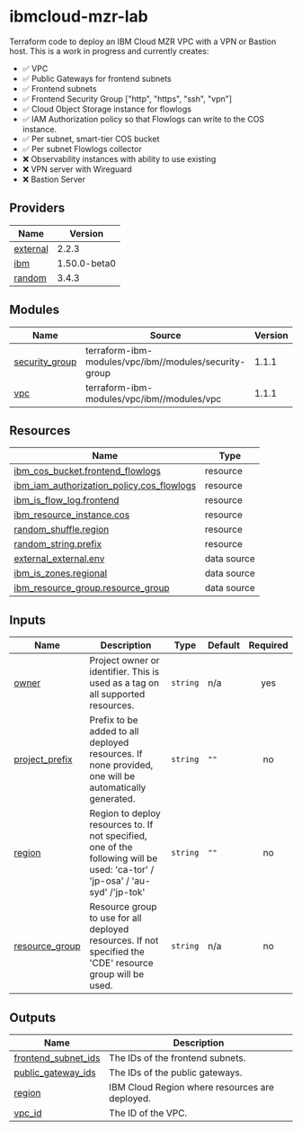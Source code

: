 # ibmcloud-mzr-lab

Terraform code to deploy an IBM Cloud MZR VPC with a VPN or Bastion host. This is a work in progress and currently creates:

 - :white_check_mark:  VPC
 - :white_check_mark:  Public Gateways for frontend subnets
 - :white_check_mark:  Frontend subnets 
 - :white_check_mark:  Frontend Security Group ["http", "https", "ssh", "vpn"]
 - :white_check_mark:  Cloud Object Storage instance for flowlogs
 - :white_check_mark:  IAM Authorization policy so that Flowlogs can write to the COS instance.
 - :white_check_mark:  Per subnet, smart-tier COS bucket  
 - :white_check_mark:  Per subnet Flowlogs collector
 - :x: Observability instances with ability to use existing
 - :x: VPN server with Wireguard
 - :x: Bastion Server

## Providers

| Name | Version |
|------|---------|
| <a name="provider_external"></a> [external](#provider\_external) | 2.2.3 |
| <a name="provider_ibm"></a> [ibm](#provider\_ibm) | 1.50.0-beta0 |
| <a name="provider_random"></a> [random](#provider\_random) | 3.4.3 |

## Modules

| Name | Source | Version |
|------|--------|---------|
| <a name="module_security_group"></a> [security\_group](#module\_security\_group) | terraform-ibm-modules/vpc/ibm//modules/security-group | 1.1.1 |
| <a name="module_vpc"></a> [vpc](#module\_vpc) | terraform-ibm-modules/vpc/ibm//modules/vpc | 1.1.1 |

## Resources

| Name | Type |
|------|------|
| [ibm_cos_bucket.frontend_flowlogs](https://registry.terraform.io/providers/IBM-Cloud/ibm/1.50.0-beta0/docs/resources/cos_bucket) | resource |
| [ibm_iam_authorization_policy.cos_flowlogs](https://registry.terraform.io/providers/IBM-Cloud/ibm/1.50.0-beta0/docs/resources/iam_authorization_policy) | resource |
| [ibm_is_flow_log.frontend](https://registry.terraform.io/providers/IBM-Cloud/ibm/1.50.0-beta0/docs/resources/is_flow_log) | resource |
| [ibm_resource_instance.cos](https://registry.terraform.io/providers/IBM-Cloud/ibm/1.50.0-beta0/docs/resources/resource_instance) | resource |
| [random_shuffle.region](https://registry.terraform.io/providers/hashicorp/random/latest/docs/resources/shuffle) | resource |
| [random_string.prefix](https://registry.terraform.io/providers/hashicorp/random/latest/docs/resources/string) | resource |
| [external_external.env](https://registry.terraform.io/providers/hashicorp/external/latest/docs/data-sources/external) | data source |
| [ibm_is_zones.regional](https://registry.terraform.io/providers/IBM-Cloud/ibm/1.50.0-beta0/docs/data-sources/is_zones) | data source |
| [ibm_resource_group.resource_group](https://registry.terraform.io/providers/IBM-Cloud/ibm/1.50.0-beta0/docs/data-sources/resource_group) | data source |

## Inputs

| Name | Description | Type | Default | Required |
|------|-------------|------|---------|:--------:|
| <a name="input_owner"></a> [owner](#input\_owner) | Project owner or identifier. This is used as a tag on all supported resources. | `string` | n/a | yes |
| <a name="input_project_prefix"></a> [project\_prefix](#input\_project\_prefix) | Prefix to be added to all deployed resources. If none provided, one will be automatically generated. | `string` | `""` | no |
| <a name="input_region"></a> [region](#input\_region) | Region to deploy resources to. If not specified, one of the following will be used: 'ca-tor' / 'jp-osa' / 'au-syd' /'jp-tok' | `string` | `""` | no |
| <a name="input_resource_group"></a> [resource\_group](#input\_resource\_group) | Resource group to use for all deployed resources. If not specified the 'CDE' resource group will be used. | `string` | n/a | no |

## Outputs

| Name | Description |
|------|-------------|
| <a name="output_frontend_subnet_ids"></a> [frontend\_subnet\_ids](#output\_frontend\_subnet\_ids) | The IDs of the frontend subnets. |
| <a name="output_public_gateway_ids"></a> [public\_gateway\_ids](#output\_public\_gateway\_ids) | The IDs of the public gateways. |
| <a name="output_region"></a> [region](#output\_region) | IBM Cloud Region where resources are deployed. |
| <a name="output_vpc_id"></a> [vpc\_id](#output\_vpc\_id) | The ID of the VPC. |
<!-- END_TF_DOCS -->
